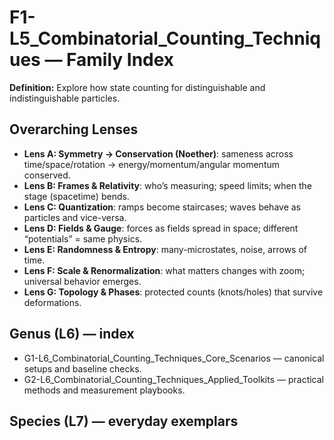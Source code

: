 # F1-L5_Combinatorial_Counting_Techniques — Family Index
**Definition:** Explore how state counting for distinguishable and indistinguishable particles.

## Overarching Lenses

- **Lens A: Symmetry -> Conservation (Noether)**: sameness across time/space/rotation → energy/momentum/angular momentum conserved.
- **Lens B: Frames & Relativity**: who’s measuring; speed limits; when the stage (spacetime) bends.
- **Lens C: Quantization**: ramps become staircases; waves behave as particles and vice-versa.
- **Lens D: Fields & Gauge**: forces as fields spread in space; different “potentials” = same physics.
- **Lens E: Randomness & Entropy**: many-microstates, noise, arrows of time.
- **Lens F: Scale & Renormalization**: what matters changes with zoom; universal behavior emerges.
- **Lens G: Topology & Phases**: protected counts (knots/holes) that survive deformations.

## Genus (L6) — index
- G1-L6_Combinatorial_Counting_Techniques_Core_Scenarios — canonical setups and baseline checks.
- G2-L6_Combinatorial_Counting_Techniques_Applied_Toolkits — practical methods and measurement playbooks.

## Species (L7) — everyday exemplars
